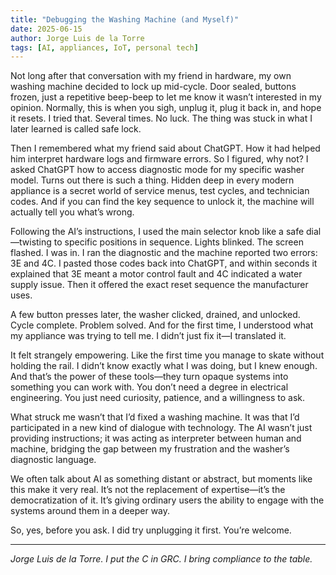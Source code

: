 ```yaml
---
title: "Debugging the Washing Machine (and Myself)"
date: 2025-06-15
author: Jorge Luis de la Torre
tags: [AI, appliances, IoT, personal tech]
---
```


Not long after that conversation with my friend in hardware, my own washing machine decided to lock up mid-cycle. Door sealed, buttons frozen, just a repetitive beep-beep to let me know it wasn’t interested in my opinion. Normally, this is when you sigh, unplug it, plug it back in, and hope it resets. I tried that. Several times. No luck. The thing was stuck in what I later learned is called safe lock.

Then I remembered what my friend said about ChatGPT. How it had helped him interpret hardware logs and firmware errors. So I figured, why not? I asked ChatGPT how to access diagnostic mode for my specific washer model. Turns out there is such a thing. Hidden deep in every modern appliance is a secret world of service menus, test cycles, and technician codes. And if you can find the key sequence to unlock it, the machine will actually tell you what’s wrong.

Following the AI’s instructions, I used the main selector knob like a safe dial—twisting to specific positions in sequence. Lights blinked. The screen flashed. I was in. I ran the diagnostic and the machine reported two errors: 3E and 4C. I pasted those codes back into ChatGPT, and within seconds it explained that 3E meant a motor control fault and 4C indicated a water supply issue. Then it offered the exact reset sequence the manufacturer uses.

A few button presses later, the washer clicked, drained, and unlocked. Cycle complete. Problem solved. And for the first time, I understood what my appliance was trying to tell me. I didn’t just fix it—I translated it.

It felt strangely empowering. Like the first time you manage to skate without holding the rail. I didn’t know exactly what I was doing, but I knew enough. And that’s the power of these tools—they turn opaque systems into something you can work with. You don’t need a degree in electrical engineering. You just need curiosity, patience, and a willingness to ask.

What struck me wasn’t that I’d fixed a washing machine. It was that I’d participated in a new kind of dialogue with technology. The AI wasn’t just providing instructions; it was acting as interpreter between human and machine, bridging the gap between my frustration and the washer’s diagnostic language.

We often talk about AI as something distant or abstract, but moments like this make it very real. It’s not the replacement of expertise—it’s the democratization of it. It’s giving ordinary users the ability to engage with the systems around them in a deeper way.

So, yes, before you ask. I did try unplugging it first. You’re welcome.

---

*Jorge Luis de la Torre. I put the C in GRC. I bring compliance to the table.*